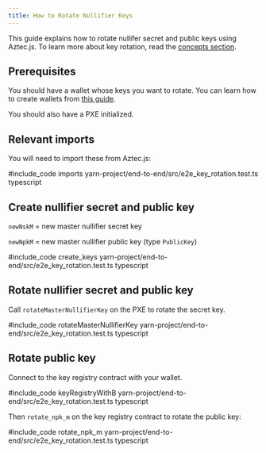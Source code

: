 ```yaml
---
title: How to Rotate Nullifier Keys
---
```


This guide explains how to rotate nullifer secret and public keys using Aztec.js. To learn more about key rotation, read the [concepts section](../../aztec/concepts/accounts/keys.md#key-rotation).

## Prerequisites

You should have a wallet whose keys you want to rotate. You can learn how to create wallets from [this guide](./create_account.md).

You should also have a PXE initialized.

## Relevant imports

You will need to import these from Aztec.js:

#include_code imports yarn-project/end-to-end/src/e2e_key_rotation.test.ts typescript

## Create nullifier secret and public key

`newNskM` = new master nullifier secret key

`newNpkM` = new master nullifier public key (type `PublicKey`)

#include_code create_keys yarn-project/end-to-end/src/e2e_key_rotation.test.ts typescript

## Rotate nullifier secret and public key

Call `rotateMasterNullifierKey` on the PXE to rotate the secret key. 

#include_code rotateMasterNullifierKey yarn-project/end-to-end/src/e2e_key_rotation.test.ts typescript

## Rotate public key 

Connect to the key registry contract with your wallet. 

#include_code keyRegistryWithB yarn-project/end-to-end/src/e2e_key_rotation.test.ts typescript

Then `rotate_npk_m` on the key registry contract to rotate the public key:

#include_code rotate_npk_m yarn-project/end-to-end/src/e2e_key_rotation.test.ts typescript
